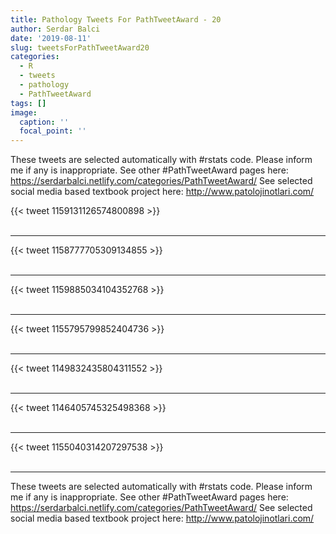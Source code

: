 ```yaml
---
title: Pathology Tweets For PathTweetAward - 20
author: Serdar Balci
date: '2019-08-11'
slug: tweetsForPathTweetAward20
categories:
  - R
  - tweets
  - pathology
  - PathTweetAward
tags: []
image:
  caption: ''
  focal_point: ''
---
```



These tweets are selected automatically with #rstats code. Please inform me if any is inappropriate.
See other #PathTweetAward pages here: https://serdarbalci.netlify.com/categories/PathTweetAward/ 
See selected social media based textbook project here: http://www.patolojinotlari.com/

{{< tweet 1159131126574800898 >}}
<br>
<br>
<hr>
{{< tweet 1158777705309134855 >}}
<br>
<br>
<hr>
{{< tweet 1159885034104352768 >}}
<br>
<br>
<hr>
{{< tweet 1155795799852404736 >}}
<br>
<br>
<hr>
{{< tweet 1149832435804311552 >}}
<br>
<br>
<hr>
{{< tweet 1146405745325498368 >}}
<br>
<br>
<hr>
{{< tweet 1155040314207297538 >}}
<br>
<br>
<hr>


These tweets are selected automatically with #rstats code. Please inform me if any is inappropriate.
See other #PathTweetAward pages here: https://serdarbalci.netlify.com/categories/PathTweetAward/ 
See selected social media based textbook project here: http://www.patolojinotlari.com/
